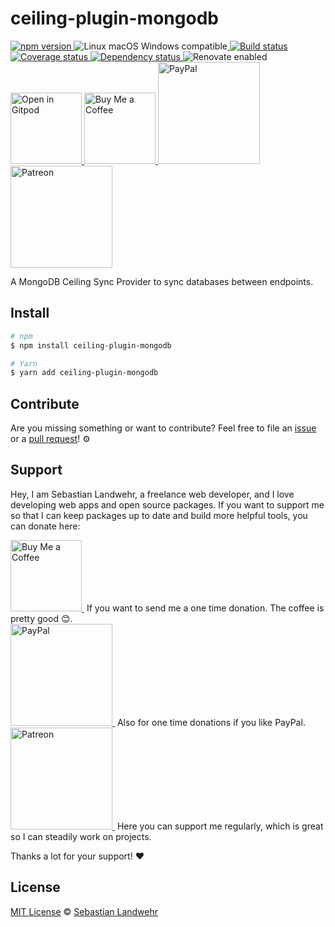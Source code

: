 <!-- TITLE/ -->
# ceiling-plugin-mongodb
<!-- /TITLE -->

<!-- BADGES/ -->
<p>
    <a href="https://npmjs.org/package/ceiling-plugin-mongodb">
      <img
        src="https://img.shields.io/npm/v/ceiling-plugin-mongodb.svg"
        alt="npm version"
      >
    </a><img src="https://img.shields.io/badge/os-linux%20%7C%C2%A0macos%20%7C%C2%A0windows-blue" alt="Linux macOS Windows compatible"><a href="https://github.com/dword-design/ceiling-plugin-mongodb/actions">
      <img
        src="https://github.com/dword-design/ceiling-plugin-mongodb/workflows/build/badge.svg"
        alt="Build status"
      >
    </a><a href="https://codecov.io/gh/dword-design/ceiling-plugin-mongodb">
      <img
        src="https://codecov.io/gh/dword-design/ceiling-plugin-mongodb/branch/master/graph/badge.svg"
        alt="Coverage status"
      >
    </a><a href="https://david-dm.org/dword-design/ceiling-plugin-mongodb">
      <img src="https://img.shields.io/david/dword-design/ceiling-plugin-mongodb" alt="Dependency status">
    </a><img src="https://img.shields.io/badge/renovate-enabled-brightgreen" alt="Renovate enabled"><br/><a href="https://gitpod.io/#https://github.com/dword-design/ceiling-plugin-mongodb">
      <img
        src="https://gitpod.io/button/open-in-gitpod.svg"
        alt="Open in Gitpod"
        width="114"
      >
    </a><a href="https://www.buymeacoffee.com/dword">
      <img
        src="https://www.buymeacoffee.com/assets/img/guidelines/download-assets-sm-2.svg"
        alt="Buy Me a Coffee"
        width="114"
      >
    </a><a href="https://paypal.me/SebastianLandwehr">
      <img
        src="https://sebastianlandwehr.com/images/paypal.svg"
        alt="PayPal"
        width="163"
      >
    </a><a href="https://www.patreon.com/dworddesign">
      <img
        src="https://sebastianlandwehr.com/images/patreon.svg"
        alt="Patreon"
        width="163"
      >
    </a>
</p>
<!-- /BADGES -->

<!-- DESCRIPTION/ -->
A MongoDB Ceiling Sync Provider to sync databases between endpoints.
<!-- /DESCRIPTION -->

<!-- INSTALL/ -->
## Install

```bash
# npm
$ npm install ceiling-plugin-mongodb

# Yarn
$ yarn add ceiling-plugin-mongodb
```
<!-- /INSTALL -->

<!-- LICENSE/ -->
## Contribute

Are you missing something or want to contribute? Feel free to file an [issue](https://github.com/dword-design/ceiling-plugin-mongodb/issues) or a [pull request](https://github.com/dword-design/ceiling-plugin-mongodb/pulls)! ⚙️

## Support

Hey, I am Sebastian Landwehr, a freelance web developer, and I love developing web apps and open source packages. If you want to support me so that I can keep packages up to date and build more helpful tools, you can donate here:

<p>
  <a href="https://www.buymeacoffee.com/dword">
    <img
      src="https://www.buymeacoffee.com/assets/img/guidelines/download-assets-sm-2.svg"
      alt="Buy Me a Coffee"
      width="114"
    >
  </a>&nbsp;If you want to send me a one time donation. The coffee is pretty good 😊.<br/>
  <a href="https://paypal.me/SebastianLandwehr">
    <img
      src="https://sebastianlandwehr.com/images/paypal.svg"
      alt="PayPal"
      width="163"
    >
  </a>&nbsp;Also for one time donations if you like PayPal.<br/>
  <a href="https://www.patreon.com/dworddesign">
    <img
      src="https://sebastianlandwehr.com/images/patreon.svg"
      alt="Patreon"
      width="163"
    >
  </a>&nbsp;Here you can support me regularly, which is great so I can steadily work on projects.
</p>

Thanks a lot for your support! ❤️

## License

[MIT License](https://opensource.org/licenses/MIT) © [Sebastian Landwehr](https://sebastianlandwehr.com)
<!-- /LICENSE -->
